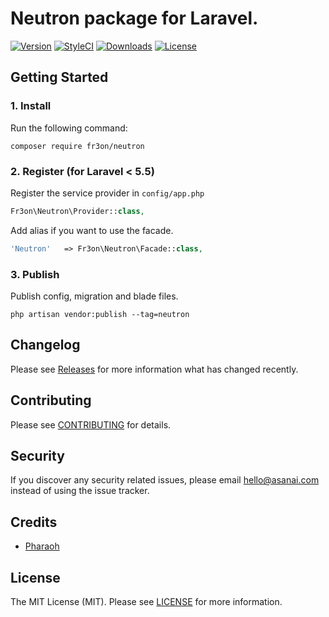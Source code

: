 # Neutron package for Laravel.

[![Version](https://poser.pugx.org/fr3on/neutron/v/stable.svg)](https://github.com/fr3on/neutron/releases)
[![StyleCI](https://styleci.io/repos/102290249/shield?style=flat&branch=master)](https://styleci.io/repos/102290249)
[![Downloads](https://poser.pugx.org/fr3on/neutron/d/total.svg)](https://github.com/fr3on/neutron)
[![License](https://poser.pugx.org/fr3on/neutron/license.svg)](LICENSE.md)

## Getting Started

### 1. Install

Run the following command:

```
composer require fr3on/neutron
```

### 2. Register (for Laravel < 5.5)

Register the service provider in ``config/app.php``

```php
Fr3on\Neutron\Provider::class,
```

Add alias if you want to use the facade.

```php
'Neutron'   => Fr3on\Neutron\Facade::class,
```

### 3. Publish

Publish config, migration and blade files.

```
php artisan vendor:publish --tag=neutron
```

## Changelog

Please see [Releases](../../releases) for more information what has changed recently.

## Contributing

Please see [CONTRIBUTING](CONTRIBUTING.md) for details.

## Security

If you discover any security related issues, please email hello@asanai.com instead of using the issue tracker.

## Credits

- [Pharaoh](https://github.com/fr3on)

## License

The MIT License (MIT). Please see [LICENSE](LICENSE.md) for more information.